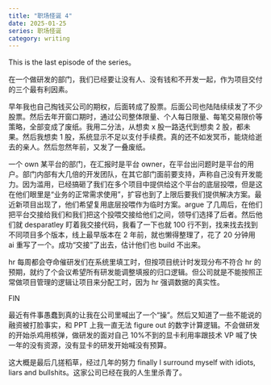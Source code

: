 ```yaml
---
title: "职场怪诞 4"
date: 2025-01-25
series: 职场怪诞
category: writing 
---
```


This is the last episode of the series。

在一个做研发的部门，我们已经要让没有人、没有钱和不开发一起，作为项目交付的三个最有利因素。

早年我也自己掏钱买公司的期权，后面转成了股票。后面公司也陆陆续续发了不少股票。然后去年开窗口期时，通过公司整体限量、个人每日限量、每笔交易限价等策略，全部变成了废纸。我用二分法，从想卖 x 股一路迭代到想卖 2 股，都未果。然后我想卖 1 股，系统显示不足以支付手续费。真的还不如发冥币，能烧给逝去的亲人。然后忽然年前，又发了一叠废纸。

一个 own 某平台的部门，在汇报时是平台 owner，在平台出问题时是平台的用户。部门内部有大几倍的开发团队，在其它部门面前要支持，声称自己没有开发能力。因为滥用，已经搞砸了我们在多个项目中提供给这个平台的底层投喂，但是这在他们眼里是“业务的正常需求使用”，扩容也到了上限后要我们提供解决方案。最近新项目出现了，他们希望复用底层投喂作为临时方案。argue 了几周后，在他们把平台交接给我们和我们把这个投喂交接给他们之间，领导们选择了后者。然后他们就 desparatley 盯着我交接代码，我看了一下也就 100 行不到，找来找去找到不同项目多个版本，线上最早版本在 2 年前，就也懒得整理了，花了 20 分钟用 ai 重写了一个。成功“交接”了出去，估计他们也 build 不出来。

hr 每周都会夺命催研发们在系统里填工时，但按项目统计时发现分布不符合 hr 的预期，就约了个会议希望所有研发能调整填报的归口逻辑。但公司就是不能按照正常做项目管理的逻辑让项目来分配工时，因为 hr 强调数据的真实性。

FIN

最近有件事愚蠢到真的让我在公司里喊出了一个“操”。然后又知道了一些不能说的融资被打脸事实，和 PPT 上我一直无法 figure out 的数字计算逻辑。不会做研发的开始杀鸡用核弹，做研发的面对自己 10%不到的显卡利用率跟技术 VP 喊了快一年的没有资源，没有显卡的研发开始喊没有预算。

这大概是最后几搓稻草，经过几年的努力 finally I surround myself with idiots, liars and bullshits。这家公司已经在我的人生里杀青了。
